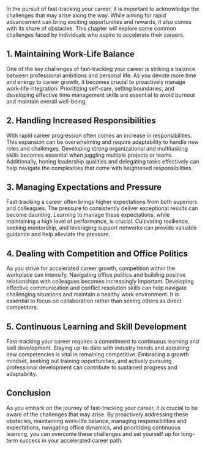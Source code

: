 
In the pursuit of fast-tracking your career, it is important to acknowledge the challenges that may arise along the way. While aiming for rapid advancement can bring exciting opportunities and rewards, it also comes with its share of obstacles. This chapter will explore some common challenges faced by individuals who aspire to accelerate their careers.

1\. Maintaining Work-Life Balance
--------------------------------

One of the key challenges of fast-tracking your career is striking a balance between professional ambitions and personal life. As you devote more time and energy to career growth, it becomes crucial to proactively manage work-life integration. Prioritizing self-care, setting boundaries, and developing effective time management skills are essential to avoid burnout and maintain overall well-being.

2\. Handling Increased Responsibilities
--------------------------------------

With rapid career progression often comes an increase in responsibilities. This expansion can be overwhelming and require adaptability to handle new roles and challenges. Developing strong organizational and multitasking skills becomes essential when juggling multiple projects or teams. Additionally, honing leadership qualities and delegating tasks effectively can help navigate the complexities that come with heightened responsibilities.

3\. Managing Expectations and Pressure
-------------------------------------

Fast-tracking a career often brings higher expectations from both superiors and colleagues. The pressure to consistently deliver exceptional results can become daunting. Learning to manage these expectations, while maintaining a high level of performance, is crucial. Cultivating resilience, seeking mentorship, and leveraging support networks can provide valuable guidance and help alleviate the pressure.

4\. Dealing with Competition and Office Politics
-----------------------------------------------

As you strive for accelerated career growth, competition within the workplace can intensify. Navigating office politics and building positive relationships with colleagues becomes increasingly important. Developing effective communication and conflict resolution skills can help navigate challenging situations and maintain a healthy work environment. It is essential to focus on collaboration rather than seeing others as direct competitors.

5\. Continuous Learning and Skill Development
--------------------------------------------

Fast-tracking your career requires a commitment to continuous learning and skill development. Staying up-to-date with industry trends and acquiring new competencies is vital in remaining competitive. Embracing a growth mindset, seeking out training opportunities, and actively pursuing professional development can contribute to sustained progress and adaptability.

Conclusion
----------

As you embark on the journey of fast-tracking your career, it is crucial to be aware of the challenges that may arise. By proactively addressing these obstacles, maintaining work-life balance, managing responsibilities and expectations, navigating office dynamics, and prioritizing continuous learning, you can overcome these challenges and set yourself up for long-term success in your accelerated career path.
